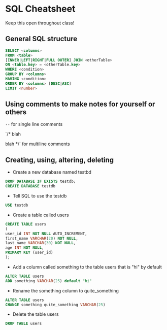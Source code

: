 # SQL Cheatsheet

Keep this open throughout class!

## General SQL structure

```sql
SELECT <columns>
FROM <table>
[INNER|LEFT|RIGHT|FULL OUTER] JOIN <otherTable>
ON <table.key> = <otherTable.key>
WHERE <condition>
GROUP BY <columns>
HAVING <condition>
ORDER BY <columns> [DESC|ASC]
LIMIT <number>
```

## Using comments to make notes for yourself or others

`--` for single line comments

`/* blah

blah */` for multiline comments

## Creating, using, altering, deleting

- Create a new database named testbd

```sql
DROP DATABASE IF EXISTS testdb;
CREATE DATABASE testdb
```

- Tell SQL to use the testdb

```sql
USE testdb
```

- Create a table called users

```sql
CREATE TABLE users
(
user_id INT NOT NULL AUTO_INCREMENT,
first_name VARCHAR(20) NOT NULL,
last_name VARCHAR(30) NOT NULL,
age INT NOT NULL,
PRIMARY KEY (user_id)
);
```

- Add a column called something to the table users that is "hi" by default

```sql
ALTER TABLE users
ADD something VARCHAR(25) default "hi"
```

- Rename the something column to quite_something

```sql
ALTER TABLE users
CHANGE something quite_something VARCHAR(25)
```

- Delete the table users

```sql
DROP TABLE users
```



